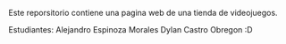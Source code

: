 Este reporsitorio contiene una pagina web de una tienda de videojuegos.

Estudiantes: 
Alejandro Espinoza Morales
Dylan Castro Obregon
:D

